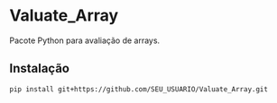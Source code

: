 # Valuate_Array

Pacote Python para avaliação de arrays.

## Instalação

```bash
pip install git+https://github.com/SEU_USUARIO/Valuate_Array.git

